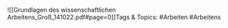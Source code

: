 
![[Grundlagen des wissenschaftlichen Arbeitens_Groß_141022.pdf#page=0]]Tags & Topics:
   #Arbeiten
   #Arbeitens